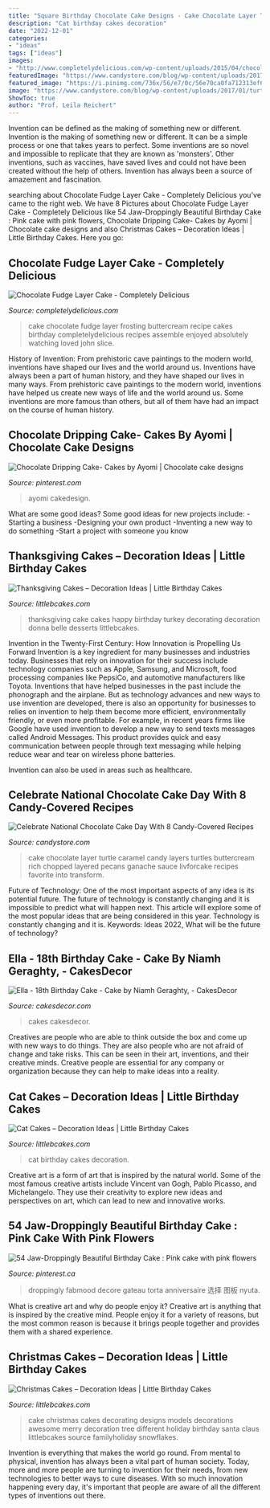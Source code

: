 ```yaml
---
title: "Square Birthday Chocolate Cake Designs - Cake Chocolate Layer Turtle Caramel Candy Layers Turtles Buttercream Rich Chopped Layered Pecans Ganache Sauce Livforcake Recipes Favorite Into Transform"
description: "Cat birthday cakes decoration"
date: "2022-12-01"
categories:
- "ideas"
tags: ["ideas"]
images:
- "http://www.completelydelicious.com/wp-content/uploads/2015/04/chocolate-fudge-cake-3.jpg"
featuredImage: "https://www.candystore.com/blog/wp-content/uploads/2017/01/turtles_layer_cake-5.jpg"
featured_image: "https://i.pinimg.com/736x/56/e7/0c/56e70ca0fa712313ef63caa62b389ebc.jpg"
image: "https://www.candystore.com/blog/wp-content/uploads/2017/01/turtles_layer_cake-5.jpg"
ShowToc: true
author: "Prof. Leila Reichert"
---
```



Invention can be defined as the making of something new or different.
Invention is the making of something new or different. It can be a simple process or one that takes years to perfect. Some inventions are so novel and impossible to replicate that they are known as 'monsters'. Other inventions, such as vaccines, have saved lives and could not have been created without the help of others. Invention has always been a source of amazement and fascination.

	

		
searching about Chocolate Fudge Layer Cake - Completely Delicious you've came to the right web. We have 8 Pictures about Chocolate Fudge Layer Cake - Completely Delicious like 54 Jaw-Droppingly Beautiful Birthday Cake : Pink cake with pink flowers, Chocolate Dripping Cake- Cakes by Ayomi | Chocolate cake designs and also Christmas Cakes – Decoration Ideas | Little Birthday Cakes. Here you go:
		
    
## Chocolate Fudge Layer Cake - Completely Delicious

<img loading=lazy src="http://www.completelydelicious.com/wp-content/uploads/2015/04/chocolate-fudge-cake-3.jpg" onerror="this.onerror=null;this.src='https://tse4.mm.bing.net/th?id=OIP.HvlOpQcoEc41N8_FXgZNtAHaJ4&amp;pid=15.1';" alt="Chocolate Fudge Layer Cake - Completely Delicious">

_Source: completelydelicious.com_

>cake chocolate fudge layer frosting buttercream recipe cakes birthday completelydelicious recipes assemble enjoyed absolutely watching loved john slice. 

	

History of Invention: From prehistoric cave paintings to the modern world, inventions have shaped our lives and the world around us.
Inventions have always been a part of human history, and they have shaped our lives in many ways. From prehistoric cave paintings to the modern world, inventions have helped us create new ways of life and the world around us. Some inventions are more famous than others, but all of them have had an impact on the course of human history.

    
## Chocolate Dripping Cake- Cakes By Ayomi | Chocolate Cake Designs

<img loading=lazy src="https://i.pinimg.com/736x/56/e7/0c/56e70ca0fa712313ef63caa62b389ebc.jpg" onerror="this.onerror=null;this.src='https://tse4.mm.bing.net/th?id=OIP.ZfZAvMagtb8jMNpIMX6hOwHaKH&amp;pid=15.1';" alt="Chocolate Dripping Cake- Cakes by Ayomi | Chocolate cake designs">

_Source: pinterest.com_

>ayomi cakedesign. 

	

What are some good ideas?
Some good ideas for new projects include: 
-Starting a business 
-Designing your own product 
-Inventing a new way to do something 
-Start a project with someone you know

    
## Thanksgiving Cakes – Decoration Ideas | Little Birthday Cakes

<img loading=lazy src="http://www.littlebcakes.com/wp-content/uploads/2014/05/Cake-For-Thanksgiving-768x1024.jpg" onerror="this.onerror=null;this.src='https://tse2.mm.bing.net/th?id=OIP.cv69_GGXdp46o7FXmt4JIgHaJ4&amp;pid=15.1';" alt="Thanksgiving Cakes – Decoration Ideas | Little Birthday Cakes">

_Source: littlebcakes.com_

>thanksgiving cake cakes happy birthday turkey decorating decoration donna belle desserts littlebcakes. 

	

Invention in the Twenty-First Century: How Innovation is Propelling Us Forward
Invention is a key ingredient for many businesses and industries today. Businesses that rely on innovation for their success include technology companies such as Apple, Samsung, and Microsoft, food processing companies like PepsiCo, and automotive manufacturers like Toyota. Inventions that have helped businesses in the past include the phonograph and the airplane.
But as technology advances and new ways to use invention are developed, there is also an opportunity for businesses to relies on invention to help them become more efficient, environmentally friendly, or even more profitable. For example, in recent years firms like Google have used invention to develop a new way to send texts messages called Android Messages. This product provides quick and easy communication between people through text messaging while helping reduce wear and tear on wireless phone batteries.

Invention can also be used in areas such as healthcare.

    
## Celebrate National Chocolate Cake Day With 8 Candy-Covered Recipes

<img loading=lazy src="https://www.candystore.com/blog/wp-content/uploads/2017/01/turtles_layer_cake-5.jpg" onerror="this.onerror=null;this.src='https://tse3.mm.bing.net/th?id=OIP.Qc98ZV0bWxpuKFt1F5vktgHaLH&amp;pid=15.1';" alt="Celebrate National Chocolate Cake Day With 8 Candy-Covered Recipes">

_Source: candystore.com_

>cake chocolate layer turtle caramel candy layers turtles buttercream rich chopped layered pecans ganache sauce livforcake recipes favorite into transform. 

	

Future of Technology: One of the most important aspects of any idea is its potential future. The future of technology is constantly changing and it is impossible to predict what will happen next. This article will explore some of the most popular ideas that are being considered in this year.
Technology is constantly changing and it is. Keywords: Ideas 2022, What will be the future of technology?

    
## Ella - 18th Birthday Cake - Cake By Niamh Geraghty, - CakesDecor

<img loading=lazy src="https://pic.cakesdecor.com/m/s6cgkmmhqhvk54kumx2a.jpg" onerror="this.onerror=null;this.src='https://tse3.mm.bing.net/th?id=OIP.5-66Xtbl0Gs0SpekFNtXRAHaKh&amp;pid=15.1';" alt="Ella - 18th Birthday Cake - Cake by Niamh Geraghty, - CakesDecor">

_Source: cakesdecor.com_

>cakes cakesdecor. 

	

Creatives are people who are able to think outside the box and come up with new ways to do things. They are also people who are not afraid of change and take risks. This can be seen in their art, inventions, and their creative minds. Creative people are essential for any company or organization because they can help to make ideas into a reality.

    
## Cat Cakes – Decoration Ideas | Little Birthday Cakes

<img loading=lazy src="http://www.littlebcakes.com/wp-content/uploads/2014/01/Cat-Birthday-Cakes-Pictures-768x1024.jpg" onerror="this.onerror=null;this.src='https://tse4.mm.bing.net/th?id=OIP.DtKoUJYBVFrINkH6MsDqZAHaJ4&amp;pid=15.1';" alt="Cat Cakes – Decoration Ideas | Little Birthday Cakes">

_Source: littlebcakes.com_

>cat birthday cakes decoration. 

	

Creative art is a form of art that is inspired by the natural world. Some of the most famous creative artists include Vincent van Gogh, Pablo Picasso, and Michelangelo. They use their creativity to explore new ideas and perspectives on art, which can lead to new and innovative works.

    
## 54 Jaw-Droppingly Beautiful Birthday Cake : Pink Cake With Pink Flowers

<img loading=lazy src="https://i.pinimg.com/736x/f8/1e/5c/f81e5c5987ed3cc583623a497eeb9b7c.jpg" onerror="this.onerror=null;this.src='https://tse4.mm.bing.net/th?id=OIP.MR-R0Ng7P1FLeaQ_W-59KAHaLX&amp;pid=15.1';" alt="54 Jaw-Droppingly Beautiful Birthday Cake : Pink cake with pink flowers">

_Source: pinterest.ca_

>droppingly fabmood decore gateau torta anniversaire 选择 图板 nyuta. 

	

What is creative art and why do people enjoy it?
Creative art is anything that is inspired by the creative mind. People enjoy it for a variety of reasons, but the most common reason is because it brings people together and provides them with a shared experience.

    
## Christmas Cakes – Decoration Ideas | Little Birthday Cakes

<img loading=lazy src="http://www.littlebcakes.com/wp-content/uploads/2014/02/Christmas-Cake-Ideas-1024x936.jpg" onerror="this.onerror=null;this.src='https://tse1.mm.bing.net/th?id=OIP.q6FWFYU8k1tmgy_gy14ptAHaGx&amp;pid=15.1';" alt="Christmas Cakes – Decoration Ideas | Little Birthday Cakes">

_Source: littlebcakes.com_

>cake christmas cakes decorating designs models decorations awesome merry decoration tree different holiday birthday santa claus littlebcakes source familyholiday snowflakes. 

	

Invention is everything that makes the world go round. From mental to physical, invention has always been a vital part of human society. Today, more and more people are turning to invention for their needs, from new technologies to better ways to cure diseases. With so much innovation happening every day, it's important that people are aware of all the different types of inventions out there.

